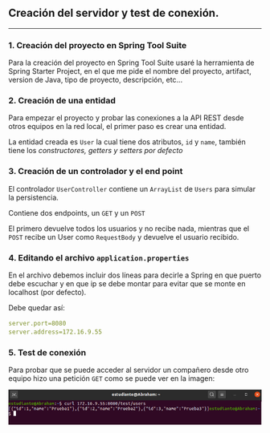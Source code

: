 ## Creación del servidor y test de conexión.
-----

### **1. Creación del proyecto en Spring Tool Suite**

Para la creación del proyecto en Spring Tool Suite usaré la herramienta de Spring Starter Project, en el que me pide el nombre del proyecto, artifact, version de Java, tipo de proyecto, descripción, etc...


### **2. Creación de una entidad**

Para empezar el proyecto y probar las conexiones a la API REST desde otros equipos en la red local, el primer paso es crear una entidad.

La entidad creada es `User` la cual tiene dos atributos, `id` y `name`, también tiene los *constructores, getters y setters por defecto*

### **3. Creación de un controlador y el end point**

El controlador `UserController` contiene un `ArrayList` de `Users` para simular la persistencia.

Contiene dos endpoints, un `GET` y un `POST`

El primero devuelve todos los usuarios y no recibe nada, mientras que el `POST` recibe un User como `RequestBody` y devuelve el usuario recibido.

### **4. Editando el archivo `application.properties`**

En el archivo debemos incluir dos líneas para decirle a Spring en que puerto debe escuchar y en que ip se debe montar para evitar que se monte en localhost (por defecto).

Debe quedar así:
```yml
server.port=8080
server.address=172.16.9.55
```

### **5. Test de conexión**

Para probar que se puede acceder al servidor un compañero desde otro equipo hizo una petición `GET` como se puede ver en la imagen:

![Imagen de test de conexión](img/testConexion.jpeg)


